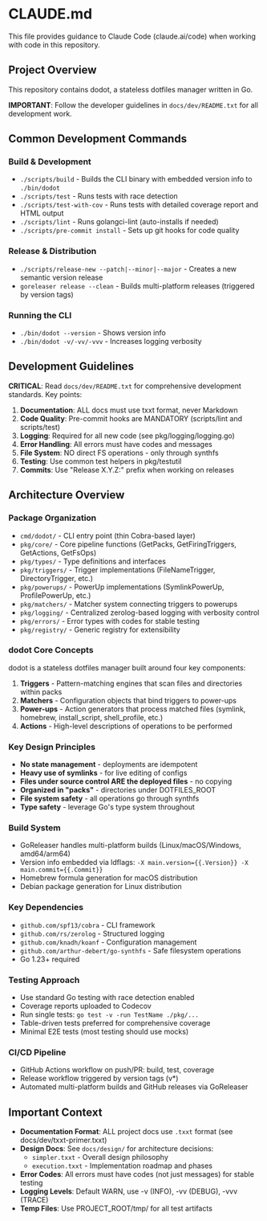 # CLAUDE.md

This file provides guidance to Claude Code (claude.ai/code) when working with code in this repository.

## Project Overview

This repository contains dodot, a stateless dotfiles manager written in Go.

**IMPORTANT**: Follow the developer guidelines in `docs/dev/README.txt` for all development work.

## Common Development Commands

### Build & Development
- `./scripts/build` - Builds the CLI binary with embedded version info to `./bin/dodot`
- `./scripts/test` - Runs tests with race detection
- `./scripts/test-with-cov` - Runs tests with detailed coverage report and HTML output
- `./scripts/lint` - Runs golangci-lint (auto-installs if needed)
- `./scripts/pre-commit install` - Sets up git hooks for code quality

### Release & Distribution
- `./scripts/release-new --patch|--minor|--major` - Creates a new semantic version release
- `goreleaser release --clean` - Builds multi-platform releases (triggered by version tags)

### Running the CLI
- `./bin/dodot --version` - Shows version info
- `./bin/dodot -v/-vv/-vvv` - Increases logging verbosity

## Development Guidelines

**CRITICAL**: Read `docs/dev/README.txt` for comprehensive development standards. Key points:

1. **Documentation**: ALL docs must use txxt format, never Markdown
2. **Code Quality**: Pre-commit hooks are MANDATORY (scripts/lint and scripts/test)
3. **Logging**: Required for all new code (see pkg/logging/logging.go)
4. **Error Handling**: All errors must have codes and messages
5. **File System**: NO direct FS operations - only through synthfs
6. **Testing**: Use common test helpers in pkg/testutil
7. **Commits**: Use "Release X.Y.Z:" prefix when working on releases

## Architecture Overview

### Package Organization
- `cmd/dodot/` - CLI entry point (thin Cobra-based layer)
- `pkg/core/` - Core pipeline functions (GetPacks, GetFiringTriggers, GetActions, GetFsOps)
- `pkg/types/` - Type definitions and interfaces
- `pkg/triggers/` - Trigger implementations (FileNameTrigger, DirectoryTrigger, etc.)
- `pkg/powerups/` - PowerUp implementations (SymlinkPowerUp, ProfilePowerUp, etc.)
- `pkg/matchers/` - Matcher system connecting triggers to powerups
- `pkg/logging/` - Centralized zerolog-based logging with verbosity control
- `pkg/errors/` - Error types with codes for stable testing
- `pkg/registry/` - Generic registry for extensibility

### dodot Core Concepts
dodot is a stateless dotfiles manager built around four key components:

1. **Triggers** - Pattern-matching engines that scan files and directories within packs
2. **Matchers** - Configuration objects that bind triggers to power-ups
3. **Power-ups** - Action generators that process matched files (symlink, homebrew, install_script, shell_profile, etc.)
4. **Actions** - High-level descriptions of operations to be performed

### Key Design Principles
- **No state management** - deployments are idempotent
- **Heavy use of symlinks** - for live editing of configs
- **Files under source control ARE the deployed files** - no copying
- **Organized in "packs"** - directories under DOTFILES_ROOT
- **File system safety** - all operations go through synthfs
- **Type safety** - leverage Go's type system throughout

### Build System
- GoReleaser handles multi-platform builds (Linux/macOS/Windows, amd64/arm64)
- Version info embedded via ldflags: `-X main.version={{.Version}} -X main.commit={{.Commit}}`
- Homebrew formula generation for macOS distribution
- Debian package generation for Linux distribution

### Key Dependencies
- `github.com/spf13/cobra` - CLI framework
- `github.com/rs/zerolog` - Structured logging
- `github.com/knadh/koanf` - Configuration management
- `github.com/arthur-debert/go-synthfs` - Safe filesystem operations
- Go 1.23+ required

### Testing Approach
- Use standard Go testing with race detection enabled
- Coverage reports uploaded to Codecov
- Run single tests: `go test -v -run TestName ./pkg/...`
- Table-driven tests preferred for comprehensive coverage
- Minimal E2E tests (most testing should use mocks)

### CI/CD Pipeline
- GitHub Actions workflow on push/PR: build, test, coverage
- Release workflow triggered by version tags (v*)
- Automated multi-platform builds and GitHub releases via GoReleaser

## Important Context

- **Documentation Format**: ALL project docs use `.txxt` format (see docs/dev/txxt-primer.txxt)
- **Design Docs**: See `docs/design/` for architecture decisions:
  - `simpler.txxt` - Overall design philosophy
  - `execution.txxt` - Implementation roadmap and phases
- **Error Codes**: All errors must have codes (not just messages) for stable testing
- **Logging Levels**: Default WARN, use -v (INFO), -vv (DEBUG), -vvv (TRACE)
- **Temp Files**: Use PROJECT_ROOT/tmp/ for all test artifacts